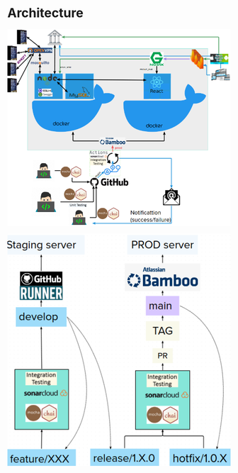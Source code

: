 # Architecture

<img src=".gitbook/assets/image (1).png" alt="" data-size="original">

![](.gitbook/assets/image.png)
